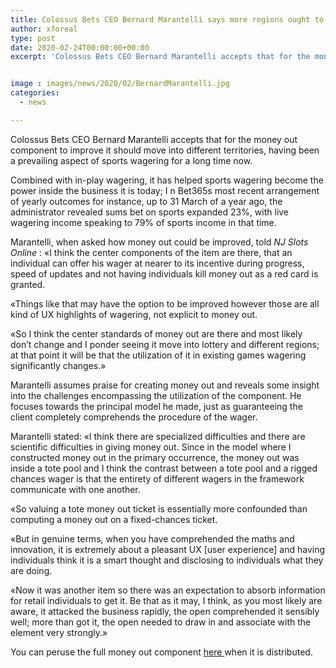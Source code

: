 ```yaml
---
title: Colossus Bets CEO Bernard Marantelli says more regions ought to receive money out
author: xforeal 
type: post
date: 2020-02-24T00:00:00+00:00
excerpt: 'Colossus Bets CEO Bernard Marantelli accepts that for the money out element to improve it should move into different regions, having been a prevailing aspect of sports wagering for a long time now '


image : images/news/2020/02/BernardMarantelli.jpg
categories:
  - news

---
```

<span style="font-weight: 400;">Colossus Bets CEO Bernard Marantelli accepts that for the money out component to improve it should move into different territories, having been a prevailing aspect of sports wagering for a long time now. </span>

<span style="font-weight: 400;">Combined with in-play wagering, it has helped sports wagering become the power inside the business it is today; I </span><span style="font-weight: 400;">n Bet365s most recent arrangement of yearly outcomes for instance, up to 31 March of a year ago, the administrator revealed sums bet on sports expanded 23&percnt;, with live wagering income speaking to 79&percnt; of sports income in that time. </span>

<span style="font-weight: 400;">Marantelli, when asked how money out could be improved, told </span>_<span style="font-weight: 400;">NJ Slots Online </span>_<span style="font-weight: 400;">: &#171;I think the center components of the item are there, that an individual can offer his wager at nearer to its incentive during progress, speed of updates and not having individuals kill money out as a red card is granted. </span>

<span style="font-weight: 400;">&#171;Things like that may have the option to be improved however those are all kind of UX highlights of wagering, not explicit to money out. </span>

<span style="font-weight: 400;">&#171;So I think the center standards of money out are there and most likely don&#8217;t change and I ponder seeing it move into lottery and different regions; at that point it will be that the utilization of it in existing games wagering significantly changes.&#187; </span>

<span style="font-weight: 400;">Marantelli assumes praise for creating money out and reveals some insight into the challenges encompassing the utilization of the component. He focuses towards the principal model he made, just as guaranteeing the client completely comprehends the procedure of the wager. </span>

<span style="font-weight: 400;">Marantelli stated: &#171;I think there are specialized difficulties and there are scientific difficulties in giving money out. Since in the model where I constructed money out in the primary occurrence, the money out was inside a tote pool and I think the contrast between a tote pool and a rigged chances wager is that the entirety of different wagers in the framework communicate with one another. </span>

<span style="font-weight: 400;">&#171;So valuing a tote money out ticket is essentially more confounded than computing a money out on a fixed-chances ticket. </span>

<span style="font-weight: 400;">&#171;But in genuine terms, when you have comprehended the maths and innovation, it is extremely about a pleasant UX [user experience] and having individuals think it is a smart thought and disclosing to individuals what they are doing. </span>

<span style="font-weight: 400;">&#171;Now it was another item so there was an expectation to absorb information for retail individuals to get it. Be that as it may, I think, as you most likely are aware, it attacked the business rapidly, the open comprehended it sensibly well; more than got it, the open needed to draw in and associate with the element very strongly.&#187; </span>

<span style="font-weight: 400;">You can peruse the full money out component <a href="#">here </a>when it is distributed. </span>